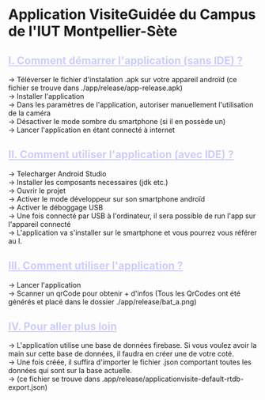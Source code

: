 # Application VisiteGuidée du Campus de l'IUT Montpellier-Sète

## <span style="color:#ccccff"><b><u> I. Comment démarrer l'application (sans IDE) ? </b></u>

-> Téléverser le fichier d'instalation .apk sur votre appareil androïd (ce fichier se trouve dans ./app/release/app-release.apk) <br />
-> Installer l'application <br />
-> Dans les paramètres de l'application, autoriser manuellement l'utilisation de la caméra <br />
-> Désactiver le mode sombre du smartphone (si il en possède un) </br>
-> Lancer l'application en étant connecté à internet 

## <span style="color:#ccccff"><b><u> II. Comment utiliser l'application (avec IDE) ?</b></u>

-> Telecharger Android Studio <br />
-> Installer les composants necessaires (jdk etc.) <br />
-> Ouvrir le projet<br />
-> Activer le mode développeur sur son smartphone androïd <br />
-> Activer le déboggage USB <br />
-> Une fois connecté par USB à l'ordinateur, il sera possible de run l'app sur l'appareil connecté <br />
-> L'application va s'installer sur le smartphone et vous pourrez vous référer au I.<br />

## <span style="color:#ccccff"><b><u> III. Comment utiliser l'application ?</b></u>

-> Lancer l'application <br />
-> Scanner un qrCode pour obtenir + d'infos (Tous les QrCodes ont été générés et placé dans le dossier ./app/release/bat_a.png)


## <span style="color:#ccccff"><u><b> IV. Pour aller plus loin</u></u></b>
-> L'application utilise une base de données firebase. Si vous voulez avoir la main sur cette base de données, il faudra en créer une de votre coté. <br />
-> Une fois créée, il suffira d'importer le fichier .json comportant toutes les données qui sont sur la base actuelle. <br />
-> (ce fichier se trouve dans .app/release/applicationvisite-default-rtdb-export.json)
